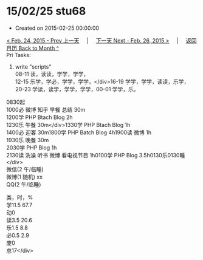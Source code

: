 # 15/02/25 stu68

* Created on 2015-02-25 00:00:00

[&lt; Feb. 24, 2015 - Prev 上一天](d24.md)     \|     [下一天 Next - Feb. 26, 2015 &gt;](d26.md)     \|     [返回月历 Back to Month ^](index.md)   
Pri Tasks:  
1. write "scripts"  
08-11 读，读读，学学，学学，  
12-15 乐学，学必，学学，学学，&lt;/div&gt;16-19 学学，学学，读读，乐学，  
20-23 学读，读学，学学，学学，00-01 学学，乐。  
  
0830起  
1000必 微博 知乎 早餐 总结 30m  
1200学 PHP Btach Blog 2h  
1230乐 午餐 30m&lt;/div&gt;1330学 PHP Btach Blog 1h  
1400必 迎客 30m1800学 PHP Batch Blog 4h1900读 微博 1h  
1930乐 晚餐 30m  
2030学 PHP Blog 1h  
2130读 洗澡 听书 微博 看电视节目 1h0100学 PHP Blog 3.5h0130乐0130睡&lt;/div&gt;  
微信\(2 午/临睡\)   
微博\(1 随机\) xx  
QQ\(2 午/临睡\)   
  
类，时，%  
学11.5 67.7  
动0  
读3.5 20.6  
乐1.5 8.8  
必0.5 2.9  
废0  
总17&lt;/div&gt;

